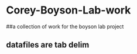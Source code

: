 # Corey-Boyson-Lab-work
##a collection of work for the boyson lab project
## datafiles are tab delim  
